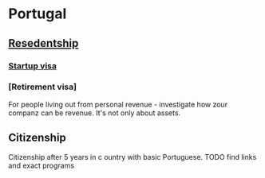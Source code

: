 # Portugal

## [Resedentship](https://vistos.mne.gov.pt/en/national-visas/necessary-documentation/residency)

### [Startup visa](https://vistos.mne.gov.pt/en/startup-visa)

### [Retirement visa]
For people living out from personal revenue - investigate how zour companz can be revenue. It's not only about assets.



## Citizenship

Citizenship after 5 years in c ountry with basic Portuguese.
TODO find links and exact programs


